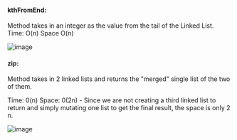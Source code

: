 #### kthFromEnd:

Method takes in an integer as the value from the tail of the Linked List.
Time: O(n)
Space O(n)

![image](/src/main/resources/Screen%20Shot%202020-09-22%20at%202.46.11%20PM.png)


#### zip:

Method takes in 2 linked lists and returns the "merged" single list of the two of them.

Time: 0(n)
Space: 0(2n) - Since we are not creating a third linked list to return and simply mutating one list to get the final result, the space is only 2 n.

![image](/src/main/resources/second%20whiteboard.PNG)